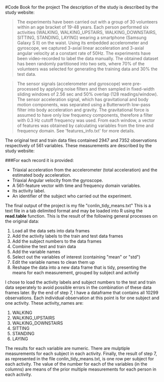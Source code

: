 #Code Book for the project
The description of the study is described by the study website:

>The experiments have been carried out with a group of 30 volunteers within an age bracket of 19-48 years. Each person performed six activities (WALKING, WALKING_UPSTAIRS, WALKING_DOWNSTAIRS, SITTING, STANDING, LAYING) wearing a smartphone (Samsung Galaxy S II) on the waist. Using its embedded accelerometer and gyroscope, we captured 3-axial linear acceleration and 3-axial angular velocity at a constant rate of 50Hz. The experiments have been video-recorded to label the data manually. The obtained dataset has been randomly partitioned into two sets, where 70% of the volunteers was selected for generating the training data and 30% the test data. 

>The sensor signals (accelerometer and gyroscope) were pre-processed by applying noise filters and then sampled in fixed-width sliding windows of 2.56 sec and 50% overlap (128 readings/window). The sensor acceleration signal, which has gravitational and body motion components, was separated using a Butterworth low-pass filter into body acceleration and gravity. The gravitational force is assumed to have only low frequency components, therefore a filter with 0.3 Hz cutoff frequency was used. From each window, a vector of features was obtained by calculating variables from the time and frequency domain. See 'features_info.txt' for more details. 


The original test and train data files contained 2947 and 7352 observations respectively of 561 variables. These measurements are described by the study website:

###For each record it is provided:

- Triaxial acceleration from the accelerometer (total acceleration) and the estimated body acceleration.
- Triaxial Angular velocity from the gyroscope. 
- A 561-feature vector with time and frequency domain variables. 
- Its activity label. 
- An identifier of the subject who carried out the experiment.


The final output of the project is my file "conlin_tidy_means.txt"
This is a text file in a tab delimited format and may be loaded into R using the
**read.table** function. This is the result of the following general processes on the original data:

1. Load all the data sets into data frames
2. Add the activity labels to the train and test data frames
3. Add the subject numbers to the data frames
4. Combine the test and train data
5. Add the variable names
6. Select out the variables of interest (containing "mean" or "std")
7. Edit the variable names to clean them up
8. Reshape the data into a new data frame that is tidy, presenting the means for each measurement,
grouped by subject and activity

I chose to load the activity labels and subject numbers to the test and train data seperately to avoid 
possible errors in the combination of these data frames later.
By the end of step 7, I have a dataframe that contains all 10299 observations. Each individual observation at this point is for one subject and one activity. These activity_names are:

1. WALKING
2. WALKING_UPSTAIRS
3. WALKING_DOWNSTAIRS
4. SITTING
5. STANDING
6. LAYING

The results for each variable are numeric. There are mulptiple measurements for each subject in each activity. 
Finally, the result of step 7, as represented in the file conlin_tidy_means.txt, is one row per subject for each activity. The value of the number for each of the variables (in the columns) are means of the prior multiple measurements for each person in each activity.
